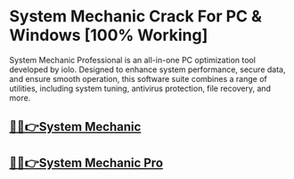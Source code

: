 # System Mechanic Crack For PC & Windows [100% Working]


System Mechanic Professional is an all-in-one PC optimization tool developed by iolo. Designed to enhance system performance, secure data, and ensure smooth operation, this software suite combines a range of utilities, including system tuning, antivirus protection, file recovery, and more.


## [🎉🚀👉System Mechanic](https://fullsetup.pro/dl/)


## [🎉🚀👉System Mechanic Pro](https://fullsetup.pro/dl/)
